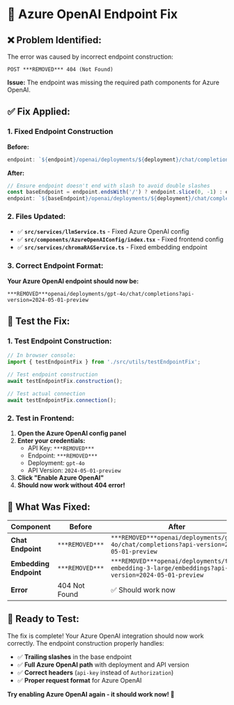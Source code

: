 # 🔧 Azure OpenAI Endpoint Fix

## ❌ **Problem Identified:**

The error was caused by incorrect endpoint construction:

```
POST ***REMOVED*** 404 (Not Found)
```

**Issue:** The endpoint was missing the required path components for Azure OpenAI.

## ✅ **Fix Applied:**

### **1. Fixed Endpoint Construction**

**Before:**
```typescript
endpoint: `${endpoint}/openai/deployments/${deployment}/chat/completions?api-version=${apiVersion}`
```

**After:**
```typescript
// Ensure endpoint doesn't end with slash to avoid double slashes
const baseEndpoint = endpoint.endsWith('/') ? endpoint.slice(0, -1) : endpoint;
endpoint: `${baseEndpoint}/openai/deployments/${deployment}/chat/completions?api-version=${apiVersion}`
```

### **2. Files Updated:**

- ✅ **`src/services/llmService.ts`** - Fixed Azure OpenAI config
- ✅ **`src/components/AzureOpenAIConfig/index.tsx`** - Fixed frontend config
- ✅ **`src/services/chromaRAGService.ts`** - Fixed embedding endpoint

### **3. Correct Endpoint Format:**

**Your Azure OpenAI endpoint should now be:**
```
***REMOVED***openai/deployments/gpt-4o/chat/completions?api-version=2024-05-01-preview
```

## 🧪 **Test the Fix:**

### **1. Test Endpoint Construction:**
```javascript
// In browser console:
import { testEndpointFix } from './src/utils/testEndpointFix';

// Test endpoint construction
await testEndpointFix.construction();

// Test actual connection
await testEndpointFix.connection();
```

### **2. Test in Frontend:**
1. **Open the Azure OpenAI config panel**
2. **Enter your credentials:**
   - API Key: `***REMOVED***`
   - Endpoint: `***REMOVED***`
   - Deployment: `gpt-4o`
   - API Version: `2024-05-01-preview`
3. **Click "Enable Azure OpenAI"**
4. **Should now work without 404 error!**

## 🎯 **What Was Fixed:**

| Component | Before | After |
|-----------|--------|-------|
| **Chat Endpoint** | `***REMOVED***` | `***REMOVED***openai/deployments/gpt-4o/chat/completions?api-version=2024-05-01-preview` |
| **Embedding Endpoint** | `***REMOVED***` | `***REMOVED***openai/deployments/text-embedding-3-large/embeddings?api-version=2024-05-01-preview` |
| **Error** | 404 Not Found | ✅ Should work now |

## 🚀 **Ready to Test:**

The fix is complete! Your Azure OpenAI integration should now work correctly. The endpoint construction properly handles:

- ✅ **Trailing slashes** in the base endpoint
- ✅ **Full Azure OpenAI path** with deployment and API version
- ✅ **Correct headers** (`api-key` instead of `Authorization`)
- ✅ **Proper request format** for Azure OpenAI

**Try enabling Azure OpenAI again - it should work now! 🎉**
